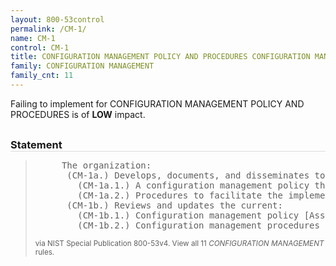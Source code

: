 ```yaml
---
layout: 800-53control
permalink: /CM-1/
name: CM-1
control: CM-1
title: CONFIGURATION MANAGEMENT POLICY AND PROCEDURES CONFIGURATION MANAGEMENT
family: CONFIGURATION MANAGEMENT
family_cnt: 11
---
```

<p class="text-info">Failing to implement for CONFIGURATION MANAGEMENT POLICY AND PROCEDURES is of <b>LOW</b> impact.</p>

<h3 style="border-bottom:1px solid #ddd;margin:30px 0 8px 0;">Statement</h3>
<blockquote>
<pre>     The organization: 
      (CM-1a.) Develops, documents, and disseminates to [Assignment: organization-defined personnel or roles]: 
        (CM-1a.1.) A configuration management policy that addresses purpose, scope, roles, responsibilities, management commitment, coordination among organizational entities, and compliance; and 
        (CM-1a.2.) Procedures to facilitate the implementation of the configuration management policy and associated configuration management controls; and 
      (CM-1b.) Reviews and updates the current: 
        (CM-1b.1.) Configuration management policy [Assignment: organization-defined frequency]; and 
        (CM-1b.2.) Configuration management procedures [Assignment: organization-defined frequency]. 
</pre>
<p><small>via NIST Special Publication 800-53v4. View all 11 <i>CONFIGURATION MANAGEMENT</i> rules. <a href="/cce/ssg/group/$Group_id"><span class="glyphicon glyphicon-link"></span></a> </small></p>
</blockquote>

